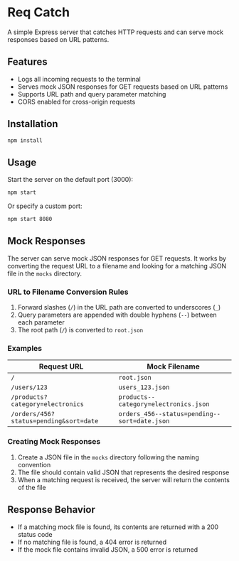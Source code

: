 # Req Catch

A simple Express server that catches HTTP requests and can serve mock responses based on URL patterns.

## Features

- Logs all incoming requests to the terminal
- Serves mock JSON responses for GET requests based on URL patterns
- Supports URL path and query parameter matching
- CORS enabled for cross-origin requests

## Installation

```bash
npm install
```

## Usage

Start the server on the default port (3000):

```bash
npm start
```

Or specify a custom port:

```bash
npm start 8080
```

## Mock Responses

The server can serve mock JSON responses for GET requests. It works by converting the request URL to a filename and looking for a matching JSON file in the `mocks` directory.

### URL to Filename Conversion Rules

1. Forward slashes (`/`) in the URL path are converted to underscores (`_`)
2. Query parameters are appended with double hyphens (`--`) between each parameter
3. The root path (`/`) is converted to `root.json`

### Examples

| Request URL | Mock Filename |
|-------------|---------------|
| `/` | `root.json` |
| `/users/123` | `users_123.json` |
| `/products?category=electronics` | `products--category=electronics.json` |
| `/orders/456?status=pending&sort=date` | `orders_456--status=pending--sort=date.json` |

### Creating Mock Responses

1. Create a JSON file in the `mocks` directory following the naming convention
2. The file should contain valid JSON that represents the desired response
3. When a matching request is received, the server will return the contents of the file

## Response Behavior

- If a matching mock file is found, its contents are returned with a 200 status code
- If no matching file is found, a 404 error is returned
- If the mock file contains invalid JSON, a 500 error is returned
